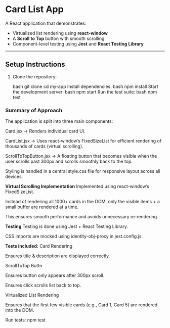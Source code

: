 # Card List App

A React application that demonstrates:
- Virtualized list rendering using **react-window**  
- A **Scroll to Top** button with smooth scrolling  
- Component-level testing using **Jest** and **React Testing Library**

---

## Setup Instructions

1. Clone the repository:
   
   bash
   git clone <your-repo-url>
   cd my-app
Install dependencies:
bash
npm install
Start the development server:
bash
npm start
Run the test suite:
bash
npm test


### Summary of Approach
The application is split into three main components:

Card.jsx → Renders individual card UI.

CardList.jsx → Uses react-window’s FixedSizeList for efficient rendering of thousands of cards (virtual scrolling).

ScrollToTopButton.jsx → A floating button that becomes visible when the user scrolls past 300px and scrolls smoothly back to the top.

Styling is handled in a central style.css file for responsive layout across all devices.

**Virtual Scrolling Implementation**
Implemented using react-window’s FixedSizeList.

Instead of rendering all 1000+ cards in the DOM, only the visible items + a small buffer are rendered at a time.

This ensures smooth performance and avoids unnecessary re-rendering.

**Testing**
Testing is done using Jest + React Testing Library.

CSS imports are mocked using identity-obj-proxy in jest.config.js.

**Tests included:**
Card Rendering

Ensures title & description are displayed correctly.

ScrollToTop Buttn

Ensures button only appears after 300px scroll.

Ensures click scrolls list back to top.

Virtualized List Rendering

Ensures that the first few visible cards (e.g., Card 1, Card 5) are rendered into the DOM.

Run tests:
npm test
